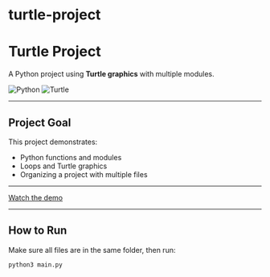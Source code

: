 # turtle-project

# Turtle Project

A Python project using **Turtle graphics** with multiple modules.

![Python](https://img.shields.io/badge/Python-3776AB?logo=python&logoColor=white) ![Turtle](https://img.shields.io/badge/Turtle-FFCC00?logo=turtle&logoColor=green)

---

##  Project Goal
This project demonstrates:
- Python functions and modules
- Loops and Turtle graphics
- Organizing a project with multiple files

---

[Watch the demo](https://drive.google.com/file/d/1ZoSE0NnhFBtRnE2g2NT-PSToKnTgN5h9/view)

---

##  How to Run
Make sure all files are in the same folder, then run:

```bash
python3 main.py
